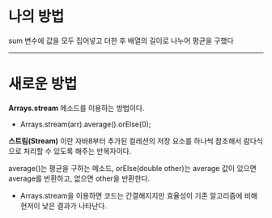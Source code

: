 # 나의 방법
sum 변수에 값을 모두 집어넣고 더한 후 배열의 길이로 나누어 평균을 구했다
* * *
# 새로운 방법
**Arrays.stream** 메소드를 이용하는 방법이다.

* Arrays.stream(arr).average().orElse(0);

**스트림(Stream)** 이란 자바8부터 추가된 컬레션의 저장 요소를 하나씩 참조해서 람다식으로 처리할 수 있도록 해주는 반복자이다.

average()는 평균을 구하는 메소드, orElse(double other)는 average 값이 있으면 average를 반환하고, 없으면 other을 반환한다.

* Arrays.stream을 이용하면 코드는 간결해지지만 효율성이 기존 알고리즘에 비해 현저이 낮은 결과가 나타난다.
